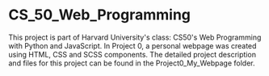 # CS_50_Web_Programming

This project is part of Harvard University's class: CS50's Web Programming with Python and JavaScript. In Project 0, a personal webpage was created using HTML, CSS and SCSS components. The detailed project description and files for this project can be found in the Project0_My_Webpage folder.
